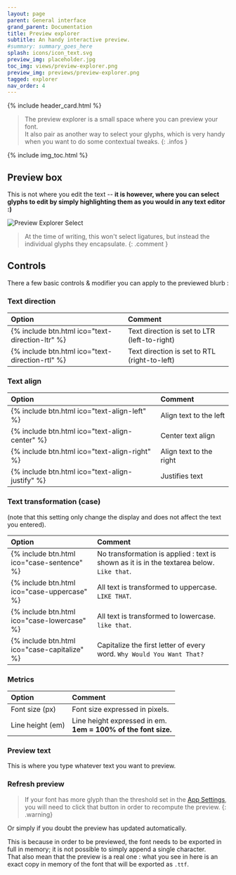 ```yaml
---
layout: page
parent: General interface
grand_parent: Documentation
title: Preview explorer
subtitle: An handy interactive preview.
#summary: summary_goes_here
splash: icons/icon_text.svg
preview_img: placeholder.jpg
toc_img: views/preview-explorer.png
preview_img: previews/preview-explorer.png
tagged: explorer
nav_order: 4
---
```


{% include header_card.html %}

>The preview explorer is a small space where you can preview your font.  
>It also pair as another way to select your glyphs, which is very handy when you want to do some contextual tweaks.
{: .infos }

{% include img_toc.html %}

## Preview box
This is not where you edit the text -- **it is however, where you can select glyphs to edit by simply highlighting them as you would in any text editor :)**

![Preview Explorer Select](/assets/images/views/preview-explorer-select.png)

>At the time of writing, this won't select ligatures, but instead the individual glyphs they encapsulate.
{: .comment }

## Controls

There a few basic controls & modifier you can apply to the previewed blurb :

### Text direction

| Option       | Comment          |
|:-------------|:------------------|
| {% include btn.html ico="text-direction-ltr" %} | Text direction is set to LTR (left-to-right) |
| {% include btn.html ico="text-direction-rtl" %} | Text direction is set to RTL (right-to-left) |

### Text align

| Option       | Comment          |
|:-------------|:------------------|
| {% include btn.html ico="text-align-left" %} | Align text to the left |
| {% include btn.html ico="text-align-center" %} | Center text align |
| {% include btn.html ico="text-align-right" %} | Align text to the right |
| {% include btn.html ico="text-align-justify" %} | Justifies text |

### Text transformation (case)

(note that this setting only change the display and does not affect the text you entered).

| Option       | Comment          |
|:-------------|:------------------|
| {% include btn.html ico="case-sentence" %} | No transformation is applied : text is shown as it is in the textarea below. `Like that`. |
| {% include btn.html ico="case-uppercase" %} | All text is transformed to uppercase. `LIKE THAT`. |
| {% include btn.html ico="case-lowercase" %} | All text is transformed to lowercase. `like that`. |
| {% include btn.html ico="case-capitalize" %} | Capitalize the first letter of every word. `Why Would You Want That?` |

### Metrics

| Option       | Comment          |
|:-------------|:------------------|
| Font size (px) | Font size expressed in pixels. |
| Line height (em) | Line height expressed in em.<br>**1em = 100% of the font size.** |

### Preview text
This is where you type whatever text you want to preview.

### Refresh preview

>If your font has more glyph than the threshold set in the [App Settings](/docs/dialogs/app-settings), you will need to click that button in order to recompute the preview.
{: .warning}

Or simply if you doubt the preview has updated automatically.

This is because in order to be previewed, the font needs to be exported in full in memory; it is not possible to simply append a single character.  
That also mean that the preview is a real one : what you see in here is an exact copy in memory of the font that will be exported as `.ttf`.

